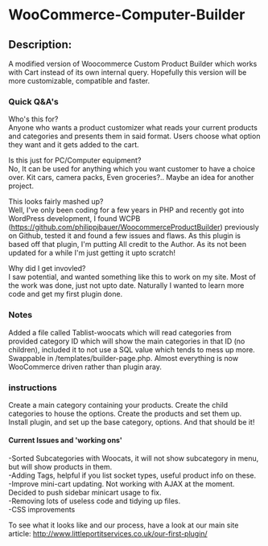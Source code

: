 WooCommerce-Computer-Builder
============================

<h2>Description:</h2>
A modified version of Woocommerce Custom Product Builder which works with Cart instead of its own internal query. Hopefully this version will be more customizable, compatible and faster.

<h3>Quick Q&A's</h3>
Who's this for?<br>
Anyone who wants a product customizer what reads your current products and categories and presents them in said format.
Users choose what option they want and it gets added to the cart.

Is this just for PC/Computer equipment?<br>
No, It can be used for anything which you want customer to have a choice over. Kit cars, camera packs, Even groceries?.. Maybe an idea for another project.

This looks fairly mashed up?<br>
Well, I've only been coding for a few years in PHP and recently got into WordPress development, I found WCPB (https://github.com/philippjbauer/WoocommerceProductBuilder) previously on Github, tested it and found a few issues and flaws.
As this plugin is based off that plugin, I'm putting All credit to the Author. As its not been updated for a while I'm just getting it upto scratch!

Why did I get invovled?<br>
I saw potential, and wanted something like this to work on my site. Most of the work was done, just not upto date. Naturally I wanted to learn more code and get my first plugin done.

<h3>Notes</h3>
Added a file called Tablist-woocats which will read categories from provided category ID which will show the main categories in that ID (no children), included it to not use a SQL value which tends to mess up more. Swappable in /templates/builder-page.php. Almost everything is now WooCommerce driven rather than plugin aray.

<h3>instructions</h3>
Create a main category containing your products.
Create the child categories to house the options.
Create the products and set them up.
Install plugin, and set up the base category, options.
And that should be it!

<h4>Current Issues and 'working ons'</h4>
-Sorted Subcategories with Woocats, it will not show subcategory in menu, but will show products in them.<br>
-Adding Tags, helpful if you list socket types, useful product info on these.<br>
-Improve mini-cart updating. Not working with AJAX at the moment. Decided to push sidebar minicart usage to fix.<br>
-Removing lots of useless code and tidying up files.<br>
-CSS improvements

To see what it looks like and our process, have a look at our main site article: http://www.littleportitservices.co.uk/our-first-plugin/
